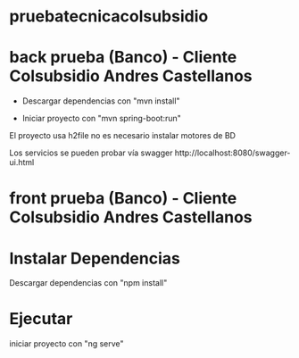 # pruebatecnicacolsubsidio

# back prueba (Banco) - Cliente Colsubsidio Andres Castellanos


* Descargar dependencias con "mvn install"

* Iniciar proyecto con "mvn spring-boot:run"

El proyecto usa h2file no es necesario instalar motores
de BD

Los servicios se pueden probar vía swagger
http://localhost:8080/swagger-ui.html


# front prueba (Banco) - Cliente Colsubsidio Andres Castellanos


# Instalar Dependencias
Descargar dependencias con "npm install"

# Ejecutar
iniciar proyecto con "ng serve"
